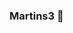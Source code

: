 ### Martins3 👋

<!--
**Martins3/martins3** is a ✨ _special_ ✨ repository because its `README.md` (this file) appears on your GitHub profile.

[![Anurag's github stats](https://github-readme-stats.vercel.app/api?username=Martins3)](https://github.com/anuraghazra/github-readme-stats)
